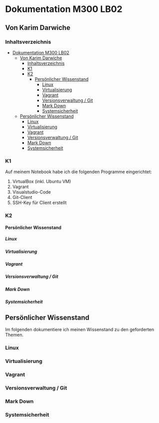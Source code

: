 # Dokumentation M300 LB02
## Von Karim Darwiche

### Inhaltsverzeichnis

- [Dokumentation M300 LB02](#dokumentation-m300-lb02)
  - [Von Karim Darwiche](#von-karim-darwiche)
    - [Inhaltsverzeichnis](#inhaltsverzeichnis)
    - [K1](#k1)
    - [K2](#k2)
      - [Persönlicher Wissenstand](#persönlicher-wissenstand)
        - [Linux](#linux)
        - [Virtualisierung](#virtualisierung)
        - [Vagrant](#vagrant)
        - [Versionsverwaltung / Git](#versionsverwaltung--git)
        - [Mark Down](#mark-down)
        - [Systemsicherheit](#systemsicherheit)
  - [Persönlicher Wissenstand](#persönlicher-wissenstand-1)
    - [Linux](#linux-1)
    - [Virtualisierung](#virtualisierung-1)
    - [Vagrant](#vagrant-1)
    - [Versionsverwaltung / Git](#versionsverwaltung--git-1)
    - [Mark Down](#mark-down-1)
    - [Systemsicherheit](#systemsicherheit-1)

### K1
Auf meinem Notebook habe ich die folgenden Programme eingerichtet:
1. VirtualBox (inkl. Ubuntu VM)
2. Vagrant
3. Visualstudio-Code
4. Git-Client
5. SSH-Key für Client erstellt

### K2
#### Persönlicher Wissenstand
##### Linux

##### Virtualisierung

##### Vagrant

##### Versionsverwaltung / Git

##### Mark Down

##### Systemsicherheit


## Persönlicher Wissenstand
Im folgenden dokumentiere ich meinen Wissenstand zu den geforderten Themen.

### Linux

### Virtualisierung

### Vagrant

### Versionsverwaltung / Git

### Mark Down

### Systemsicherheit